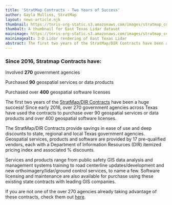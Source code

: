 ```yaml
---
title: 'StratMap Contracts - Two Years of Success'
author: Gayla Mullins, StratMap
layout: news-article.njk
thumbnail: https://tnris-org-static.s3.amazonaws.com/images/stratmap_contracts_feature_th.jpg
thumbalt: A thumbnail for East Texas Lidar dataset
mainimage: https://tnris-org-static.s3.amazonaws.com/images/stratmap_contracts_feature.jpg
mainimagealt: 3-D Lidar rendering of East Texas Lidar
abstract: The first two years of the StratMap/DIR Contracts have been a huge success!
---
```


<div class="col-md-4 pull-right">
<div class="panel panel-default">
  <div class="panel-heading">
    <h3 class="panel-title">Since 2016, Stratmap Contracts have:</h3>
  </div>
  <div class="panel-body">

<p class="contractspot">Involved <strong>270</strong> government agencies</p>

<p class="contractspot">Purchased <strong>90</strong> geospatial services or data products</p>

<p class="contractspot">Purchased over <strong>400</strong> geospatial software licenses</p>
  </div>
</div>
</div>

The first two years of the <a href="/stratmap/stratmap-contracts">StratMap/DIR Contracts</a> have been a huge success! Since early 2016, over 270 government agencies across Texas have used the contracts to purchase over 90 geospatial services or data products and over 400 geospatial software licenses.

The StratMap/DIR Contracts provide savings in ease of use and deep discounts to state, regional and local Texas government agencies. Geospatial services, products and software are provided by 17 pre-qualified vendors, each with a Department of Information Resources (DIR) itemized pricing index and associated % discounts.

Services and products range from public safety GIS data analysis and management systems training to road centerline updates/development and new orthoimagery/lidar/ground control services, to name a few. Software licensing and maintenance are also available for purchase using these existing state contracts with leading GIS companies.

<p class="lead">If you are not one of the over 270 agencies already taking advantage of these contracts, check them out <a href="/stratmap/stratmap-contracts">here</a>.</p>
